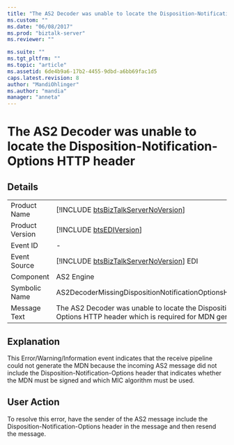 ```yaml
---
title: "The AS2 Decoder was unable to locate the Disposition-Notification-Options HTTP header | Microsoft Docs"
ms.custom: ""
ms.date: "06/08/2017"
ms.prod: "biztalk-server"
ms.reviewer: ""

ms.suite: ""
ms.tgt_pltfrm: ""
ms.topic: "article"
ms.assetid: 6de4b9a6-17b2-4455-9dbd-a6bb69fac1d5
caps.latest.revision: 8
author: "MandiOhlinger"
ms.author: "mandia"
manager: "anneta"
---
```

# The AS2 Decoder was unable to locate the Disposition-Notification-Options HTTP header
## Details  
  
|                 |                                                                                                                             |
|-----------------|-----------------------------------------------------------------------------------------------------------------------------|
|  Product Name   |                     [!INCLUDE [btsBizTalkServerNoVersion](../includes/btsbiztalkservernoversion-md.md)]                     |
| Product Version |                                 [!INCLUDE [btsEDIVersion](../includes/btsediversion-md.md)]                                 |
|    Event ID     |                                                              -                                                              |
|  Event Source   |                   [!INCLUDE [btsBizTalkServerNoVersion](../includes/btsbiztalkservernoversion-md.md)] EDI                   |
|    Component    |                                                         AS2 Engine                                                          |
|  Symbolic Name  |                               AS2DecoderMissingDispositionNotificationOptionsHTTPHeaderError                                |
|  Message Text   | The AS2 Decoder was unable to locate the Disposition-Notification-Options HTTP header which is required for MDN generation. |
  
## Explanation  
 This Error/Warning/Information event indicates that the receive pipeline could not generate the MDN because the incoming AS2 message did not include the Disposition-Notification-Options header that indicates whether the MDN must be signed and which MIC algorithm must be used.  
  
## User Action  
 To resolve this error, have the sender of the AS2 message include the Disposition-Notification-Options header in the message and then resend the message.